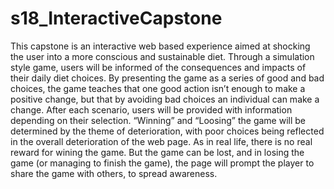 # s18_InteractiveCapstone
This capstone is an interactive web based experience aimed at shocking the user into a more conscious and sustainable diet. Through a simulation style game, users will be informed of the consequences and impacts of their daily diet choices. By presenting the game as a series of good and bad choices, the game teaches that one good action isn’t enough to make a positive change, but that by avoiding bad choices an individual can make a change. After each scenario, users will be provided with information depending on their selection. “Winning” and “Loosing” the game will be determined by the theme of deterioration, with poor choices being reflected in the overall deterioration of the web page. As in real life, there is no real reward for wining the game. But the game can be lost, and in losing the game (or managing to finish the game), the page will prompt the player to share the game with others, to spread awareness.  
